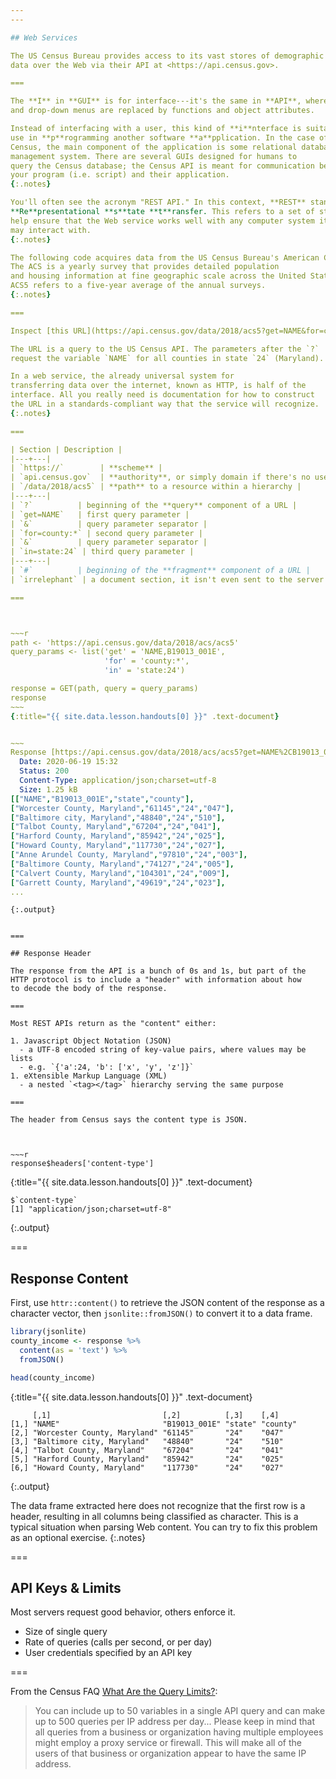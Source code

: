 ```yaml
---
---

## Web Services

The US Census Bureau provides access to its vast stores of demographic
data over the Web via their API at <https://api.census.gov>.

===

The **I** in **GUI** is for interface---it's the same in **API**, where buttons
and drop-down menus are replaced by functions and object attributes.

Instead of interfacing with a user, this kind of **i**nterface is suitable for
use in **p**rogramming another software **a**pplication. In the case of the
Census, the main component of the application is some relational database
management system. There are several GUIs designed for humans to
query the Census database; the Census API is meant for communication between
your program (i.e. script) and their application.
{:.notes}

You'll often see the acronym "REST API." In this context, **REST** stands for
**Re**presentational **s**tate **t**ransfer. This refers to a set of standards that
help ensure that the Web service works well with any computer system it 
may interact with.
{:.notes}

The following code acquires data from the US Census Bureau's American Community Survey (ACS).
The ACS is a yearly survey that provides detailed population
and housing information at fine geographic scale across the United States. 
ACS5 refers to a five-year average of the annual surveys.
{:.notes}

===

Inspect [this URL](https://api.census.gov/data/2018/acs5?get=NAME&for=county:*&in=state:24#irrelephant){:target="_blank"} in your browser. 

The URL is a query to the US Census API. The parameters after the `?`
request the variable `NAME` for all counties in state `24` (Maryland).

In a web service, the already universal system for
transferring data over the internet, known as HTTP, is half of the
interface. All you really need is documentation for how to construct
the URL in a standards-compliant way that the service will recognize.
{:.notes}

===

| Section | Description |  
|---+---|
| `https://`        | **scheme** |
| `api.census.gov`  | **authority**, or simply domain if there's no user authentication |
| `/data/2018/acs5` | **path** to a resource within a hierarchy |
|---+---|
| `?`          | beginning of the **query** component of a URL |
| `get=NAME`   | first query parameter |
| `&`          | query parameter separator |
| `for=county:*` | second query parameter |
| `&`          | query parameter separator |
| `in=state:24` | third query parameter |
|---+---|
| `#`          | beginning of the **fragment** component of a URL |
| `irrelephant` | a document section, it isn't even sent to the server |

===



~~~r
path <- 'https://api.census.gov/data/2018/acs/acs5'
query_params <- list('get' = 'NAME,B19013_001E', 
                     'for' = 'county:*',
                     'in' = 'state:24')

response = GET(path, query = query_params)
response
~~~
{:title="{{ site.data.lesson.handouts[0] }}" .text-document}


~~~
Response [https://api.census.gov/data/2018/acs/acs5?get=NAME%2CB19013_001E&for=county%3A%2A&in=state%3A24]
  Date: 2020-06-19 15:32
  Status: 200
  Content-Type: application/json;charset=utf-8
  Size: 1.25 kB
[["NAME","B19013_001E","state","county"],
["Worcester County, Maryland","61145","24","047"],
["Baltimore city, Maryland","48840","24","510"],
["Talbot County, Maryland","67204","24","041"],
["Harford County, Maryland","85942","24","025"],
["Howard County, Maryland","117730","24","027"],
["Anne Arundel County, Maryland","97810","24","003"],
["Baltimore County, Maryland","74127","24","005"],
["Calvert County, Maryland","104301","24","009"],
["Garrett County, Maryland","49619","24","023"],
...
```

~~~
{:.output}


===

## Response Header

The response from the API is a bunch of 0s and 1s, but part of the
HTTP protocol is to include a "header" with information about how
to decode the body of the response.

===

Most REST APIs return as the "content" either:

1. Javascript Object Notation (JSON)
  - a UTF-8 encoded string of key-value pairs, where values may be lists
  - e.g. `{'a':24, 'b': ['x', 'y', 'z']}`
1. eXtensible Markup Language (XML)
  - a nested `<tag></tag>` hierarchy serving the same purpose

===

The header from Census says the content type is JSON.



~~~r
response$headers['content-type']
~~~
{:title="{{ site.data.lesson.handouts[0] }}" .text-document}


~~~
$`content-type`
[1] "application/json;charset=utf-8"
~~~
{:.output}


===

## Response Content

First, use `httr::content()` to retrieve
the JSON content of the response as a character vector, then
`jsonlite::fromJSON()` to convert it to a data frame.



~~~r
library(jsonlite)
county_income <- response %>%
  content(as = 'text') %>%
  fromJSON()

head(county_income)
~~~
{:title="{{ site.data.lesson.handouts[0] }}" .text-document}


~~~
     [,1]                         [,2]          [,3]    [,4]    
[1,] "NAME"                       "B19013_001E" "state" "county"
[2,] "Worcester County, Maryland" "61145"       "24"    "047"   
[3,] "Baltimore city, Maryland"   "48840"       "24"    "510"   
[4,] "Talbot County, Maryland"    "67204"       "24"    "041"   
[5,] "Harford County, Maryland"   "85942"       "24"    "025"   
[6,] "Howard County, Maryland"    "117730"      "24"    "027"   
~~~
{:.output}


The data frame extracted here does not recognize that the first
row is a header, resulting in all columns being classified as 
character. This is a typical situation when parsing Web content. 
You can try to fix this problem as an optional exercise.
{:.notes}

===

## API Keys & Limits

Most servers request good behavior, others enforce it.

- Size of single query
- Rate of queries (calls per second, or per day)
- User credentials specified by an API key

===

From the Census FAQ [What Are the Query Limits?](https://www.census.gov/data/developers/guidance/api-user-guide.Query_Components.html):

>You can include up to 50 variables in a single API query and can make
>up to 500 queries per IP address per day...  Please keep in mind that
>all queries from a business or organization having multiple employees
>might employ a proxy service or firewall. This will make all of the
>users of that business or organization appear to have the same IP
>address.
